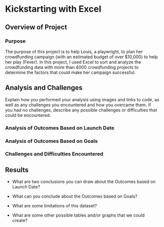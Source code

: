 # Kickstarting with Excel

## Overview of Project

### Purpose
The purpose of this project is to help Louis, a playwright, to plan her crowdfunding campaign (with an estimated budget of over $10,000) to help her play (Fever). In this project, I used Excel to sort and analyze the crowdfunding data with more than 4000 crowdfunding projects to determine the factors that could make her campaign successful.
## Analysis and Challenges
Explain how you performed your analysis using images and links to code, as well as any challenges you encountered and how you overcame them. If you had no challenges, describe any possible challenges or difficulties that could be encountered.

### Analysis of Outcomes Based on Launch Date

### Analysis of Outcomes Based on Goals

### Challenges and Difficulties Encountered

## Results

- What are two conclusions you can draw about the Outcomes based on Launch Date?

- What can you conclude about the Outcomes based on Goals?

- What are some limitations of this dataset?

- What are some other possible tables and/or graphs that we could create?
